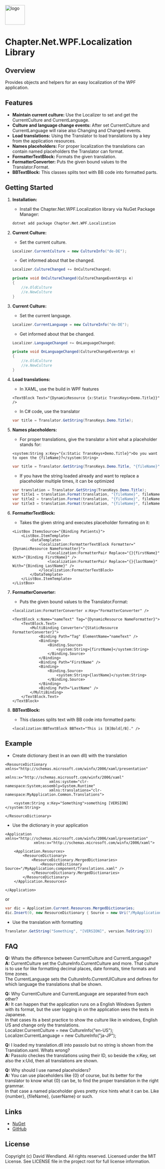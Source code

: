 <img src="https://raw.githubusercontent.com/dwndlnd/Chapter.Net.WPF.Localization/master/Icon.png" alt="logo" width="64"/>

# Chapter.Net.WPF.Localization Library

## Overview
Provides objects and helpers for an easy localization of the WPF application.

## Features
- **Maintain current culture:** Use the Localizer to set and get the CurrentCulture and CurrentLanguage.
- **Culture and language change events:** After set CurrentCulture and CurrentLanguage will raise also Changing and Changed events.
- **Load translations:** Using the Translator to load translations by a key from the application resources.
- **Names placeholders:** For proper localization the translations can contain named placeholders the Translator can format.
- **FormatterTextBlock:** Formats the given translation.
- **FormatterConverter:** Puts the given bound values to the Translator.Format.
- **BBTextBlock:** This classes splits text with BB code into formatted parts.

## Getting Started

1. **Installation:**
    - Install the Chapter.Net.WPF.Localization library via NuGet Package Manager:
    ```bash
    dotnet add package Chapter.Net.WPF.Localization
    ```

2. **Current Culture:**
    - Set the current culture.
    ```csharp
    Localizer.CurrentCulture = new CultureInfo("de-DE");
    ```
    - Get informed about that be changed.
    ```csharp
    Localizer.CultureChanged += OnCultureChanged;

    private void OnCultureChanged(CultureChangeEventArgs e)
    {
        //e.OldCulture
        //e.NewCulture
    }
    ```

3. **Current Culture:**
    - Set the current language.
    ```csharp
    Localizer.CurrentLanguage = new CultureInfo("de-DE");
    ```
    - Get informed about that be changed.
    ```csharp
    Localizer.LanguageChanged += OnLanguageChanged;

    private void OnLanguageChanged(CultureChangeEventArgs e)
    {
        //e.OldCulture
        //e.NewCulture
    }
    ```

4. **Load translations:**
    - In XAML, use the build in WPF features
    ```xaml
    <TextBlock Text="{DynamicResource {x:Static TransKeys+Demo.Title}}" />
    ```
    - In C# code, use the translator
    ```csharp
    var title = Translator.GetString(TransKeys.Demo.Title);
    ```

5. **Names placeholders:**
    - For proper translations, give the translator a hint what a placeholder stands for:
    ```xaml
    <system:String x:Key="{x:Static TransKeys+Demo.Title}">Do you want to open the {fileName}?</system:String>
    ```
    ```csharp
    var title = Translator.GetString(TransKeys.Demo.Title, "{fileName}", fileName);
    ```
    - If you have the string loaded already and want to replace a placeholder multiple times, it can be optimized
    ```csharp
    var translation = Translator.GetString(TransKeys.Demo.Title);
    var title1 = translation.Format(translation, "{fileName}", fileName1);
    var title2 = translation.Format(translation, "{fileName}", fileName2);
    var title3 = translation.Format(translation, "{fileName}", fileName3);
    ```

6. **FormatterTextBlock:**
    - Takes the given string and executes placeholder formating on it:
    ```xaml
    <ListBox ItemsSource="{Binding Patients}">
        <ListBox.ItemTemplate>
            <DataTemplate>
                <localization:FormatterTextBlock Formatter="{DynamicResource NameFormatter}">
                    <localization:FormatterPair Replace="{}{firstName}" With="{Binding FirstName}" />
                    <localization:FormatterPair Replace="{}{lastName}" With="{Binding LastName}" />
                </localization:FormatterTextBlock>
            </DataTemplate>
        </ListBox.ItemTemplate>
    </ListBox>
    ```

7. **FormatterConverter:**
    - Puts the given bound values to the Translator.Format:
    ```xaml
    <localization:FormatterConverter x:Key="FormatterConverter" />
    
    <TextBlock x:Name="nameText" Tag="{DynamicResource NameFormatter}">
        <TextBlock.Text>
            <MultiBinding Converter="{StaticResource FormatterConverter}">
                <Binding Path="Tag" ElementName="nameText" />
                <Binding>
                    <Binding.Source>
                        <system:String>{firstName}</system:String>
                    </Binding.Source>
                </Binding>
                <Binding Path="FirstName" />
                <Binding>
                    <Binding.Source>
                        <system:String>{lastName}</system:String>
                    </Binding.Source>
                </Binding>
                <Binding Path="LastName" />
            </MultiBinding>
        </TextBlock.Text>
    </TextBlock>
    ```

8. **BBTextBlock:**
    - This classes splits text with BB code into formatted parts:
    ```xaml
    <localization:BBTextBlock BBText="This is [B]Bold[/B]." />
    ```

## Example
- Create dictionary (best in an own dll) with the translation
```xaml
<ResourceDictionary xmlns="http://schemas.microsoft.com/winfx/2006/xaml/presentation"
                    xmlns:x="http://schemas.microsoft.com/winfx/2006/xaml"
                    xmlns:system="clr-namespace:System;assembly=System.Runtime"
                    xmlns:translations="clr-namespace:MyApplication.Common.Translations">

    <system:String x:Key="Something">something [VERSION]</system:String>

</ResourceDictionary>
```
- Use the dictionary in your application
```xaml
<Application xmlns="http://schemas.microsoft.com/winfx/2006/xaml/presentation"
             xmlns:x="http://schemas.microsoft.com/winfx/2006/xaml">

    <Application.Resources>
        <ResourceDictionary>
            <ResourceDictionary.MergedDictionaries>
                <ResourceDictionary Source="/MyApplication;component/Translations.xaml" />
            </ResourceDictionary.MergedDictionaries>
        </ResourceDictionary>
    </Application.Resources>

</Application>
```
or
```csharp
var dic = Application.Current.Resources.MergedDictionaries;
dic.Insert(0, new ResourceDictionary { Source = new Uri("/MyApplication;component/Translations.xaml", UriKind.RelativeOrAbsolute) });
```
- Use the translation with formatting
```csharp
Translator.GetString("Something", "[VERSION]", version.ToString(3))
```

## FAQ
**Q:** Whats the difference between CurrentCulture and CurrentLanguage?  
**A:** CurrentCulture set the CultureInfo.CurrentCulture and more. That culture is to use for like formatting decimal places, date formats, time formats and time zones.  
The CurrentLanguage sets the CultureInfo.CurrentUICulture and defines for which language the translations shall be shown.  

**Q:** Why CurrentCulture and CurrentLanguage are separated from each other?  
**A:** It can happen that the application runs on a English Windows System with its format, but the user logging in on the application sees the texts in Japanese.  
In that cases its a best practice to show the culture like in windows, English US and change only the translations.  
Localizer.CurrentCulture = new CultureInfo("en-US");  
Localizer.CurrentLanguage = new CultureInfo("ja-JP");  

**Q:** I loaded my translation.dll into passolo but no string is shown from the Translation.xaml. Whats wrong?  
**A:** Passolo checkes the translations using their ID, so beside the x:Key, set also the x:Uid, then all translations are shown.

**Q:** Why should I use named placeholders?  
**A:** You can use placeholders like {0} of course, but its better for the translator to know what {0} can be, to find the proper translation in the right grammar.  
In that case a named placeholder gives pretty nice hints what it can be. Like {number}, {fileName}, {userName} or such.

## Links
* [NuGet](https://www.nuget.org/packages/Chapter.Net.WPF.Localization)
* [GitHub](https://github.com/dwndlnd/Chapter.Net.WPF.Localization)

## License
Copyright (c) David Wendland. All rights reserved.
Licensed under the MIT License. See LICENSE file in the project root for full license information.
